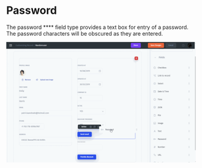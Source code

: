 # Password

The password **** field type provides a text box for entry of a password. The password characters will be obscured as they are entered.

![](<../../../../.gitbook/assets/image (11).gif>)
